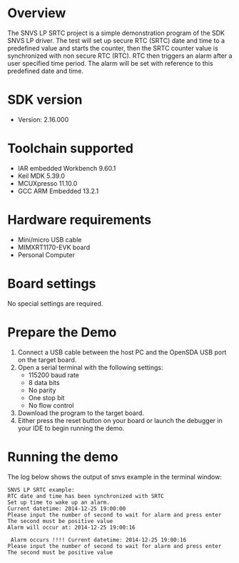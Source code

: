 Overview
========
The SNVS LP SRTC project is a simple demonstration program of the SDK SNVS LP driver. The test will set up secure RTC (SRTC) date and time to a predefined value and starts the counter, then the SRTC counter value is synchronized with non secure RTC (RTC). RTC then triggers an alarm after a user specified time period. The alarm will be set with reference to this predefined date
and time.

SDK version
===========
- Version: 2.16.000

Toolchain supported
===================
- IAR embedded Workbench  9.60.1
- Keil MDK  5.39.0
- MCUXpresso  11.10.0
- GCC ARM Embedded  13.2.1

Hardware requirements
=====================
- Mini/micro USB cable
- MIMXRT1170-EVK board
- Personal Computer

Board settings
==============
No special settings are required.

Prepare the Demo
================
1.  Connect a USB cable between the host PC and the OpenSDA USB port on the target board. 
2.  Open a serial terminal with the following settings:
    - 115200 baud rate
    - 8 data bits
    - No parity
    - One stop bit
    - No flow control
3.  Download the program to the target board.
4.  Either press the reset button on your board or launch the debugger in your IDE to begin running the demo.

Running the demo
================
The log below shows the output of snvs example in the terminal window:
~~~~~~~~~~~~~~~~~~~~~~~~~~~~~~~~~~~
SNVS LP SRTC example:
RTC date and time has been synchronized with SRTC
Set up time to wake up an alarm.
Current datetime: 2014-12-25 19:00:00
Please input the number of second to wait for alarm and press enter
The second must be positive value
Alarm will occur at: 2014-12-25 19:00:16

 Alarm occurs !!!! Current datetime: 2014-12-25 19:00:16
Please input the number of second to wait for alarm and press enter
The second must be positive value

~~~~~~~~~~~~~~~~~~~~~~~~~~~~~~~~~~~
